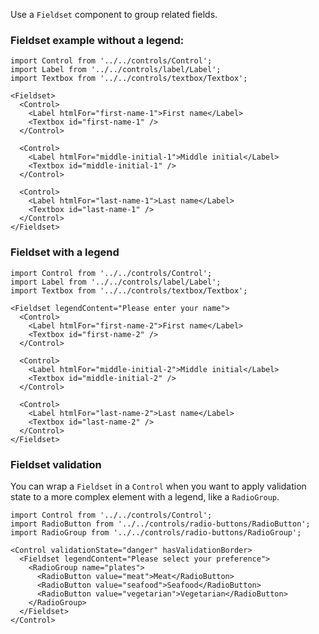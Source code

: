 Use a `Fieldset` component to group related fields.

### Fieldset example without a legend:

```
import Control from '../../controls/Control';
import Label from '../../controls/label/Label';
import Textbox from '../../controls/textbox/Textbox';

<Fieldset>
  <Control>
    <Label htmlFor="first-name-1">First name</Label>
    <Textbox id="first-name-1" />
  </Control>

  <Control>
    <Label htmlFor="middle-initial-1">Middle initial</Label>
    <Textbox id="middle-initial-1" />
  </Control>

  <Control>
    <Label htmlFor="last-name-1">Last name</Label>
    <Textbox id="last-name-1" />
  </Control>
</Fieldset>
```

### Fieldset with a legend

```
import Control from '../../controls/Control';
import Label from '../../controls/label/Label';
import Textbox from '../../controls/textbox/Textbox';

<Fieldset legendContent="Please enter your name">
  <Control>
    <Label htmlFor="first-name-2">First name</Label>
    <Textbox id="first-name-2" />
  </Control>

  <Control>
    <Label htmlFor="middle-initial-2">Middle initial</Label>
    <Textbox id="middle-initial-2" />
  </Control>

  <Control>
    <Label htmlFor="last-name-2">Last name</Label>
    <Textbox id="last-name-2" />
  </Control>
</Fieldset>
```

### Fieldset validation

You can wrap a `Fieldset` in a `Control` when you want to apply validation state
to a more complex element with a legend, like a `RadioGroup`.

```
import Control from '../../controls/Control';
import RadioButton from '../../controls/radio-buttons/RadioButton';
import RadioGroup from '../../controls/radio-buttons/RadioGroup';

<Control validationState="danger" hasValidationBorder>
  <Fieldset legendContent="Please select your preference">
    <RadioGroup name="plates">
      <RadioButton value="meat">Meat</RadioButton>
      <RadioButton value="seafood">Seafood</RadioButton>
      <RadioButton value="vegetarian">Vegetarian</RadioButton>
    </RadioGroup>
  </Fieldset>
</Control>
```
